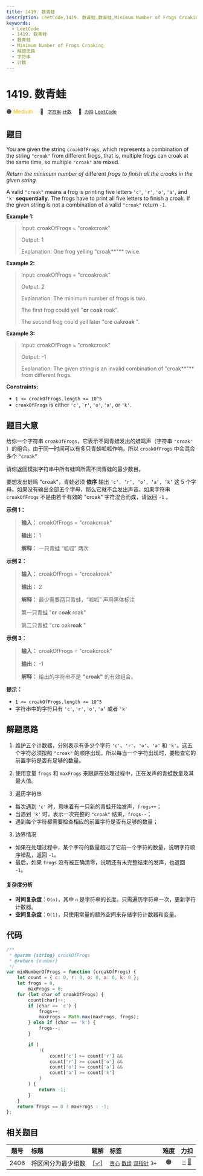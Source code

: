 ```yaml
---
title: 1419. 数青蛙
description: LeetCode,1419. 数青蛙,数青蛙,Minimum Number of Frogs Croaking,解题思路,字符串,计数
keywords:
  - LeetCode
  - 1419. 数青蛙
  - 数青蛙
  - Minimum Number of Frogs Croaking
  - 解题思路
  - 字符串
  - 计数
---
```


# 1419. 数青蛙

🟠 <font color=#ffb800>Medium</font>&emsp; 🔖&ensp; [`字符串`](/tag/string.md) [`计数`](/tag/counting.md)&emsp; 🔗&ensp;[`力扣`](https://leetcode.cn/problems/minimum-number-of-frogs-croaking) [`LeetCode`](https://leetcode.com/problems/minimum-number-of-frogs-croaking)

## 题目

You are given the string `croakOfFrogs`, which represents a combination of the
string `"croak"` from different frogs, that is, multiple frogs can croak at
the same time, so multiple `"croak"` are mixed.

_Return the minimum number of_ different _frogs to finish all the croaks in the given string._

A valid `"croak"` means a frog is printing five letters `'c'`, `'r'`, `'o'`,
`'a'`, and `'k'` **sequentially**. The frogs have to print all five letters to
finish a croak. If the given string is not a combination of a valid `"croak"`
return `-1`.

**Example 1:**

> Input: croakOfFrogs = "croakcroak"
>
> Output: 1
>
> Explanation: One frog yelling "croak**"** twice.

**Example 2:**

> Input: croakOfFrogs = "crcoakroak"
>
> Output: 2
>
> Explanation: The minimum number of frogs is two.
>
> The first frog could yell "**cr** c**oak** roak".
>
> The second frog could yell later "cr**c** oak**roak** ".

**Example 3:**

> Input: croakOfFrogs = "croakcrook"
>
> Output: -1
>
> Explanation: The given string is an invalid combination of "croak**"** from different frogs.

**Constraints:**

- `1 <= croakOfFrogs.length <= 10^5`
- `croakOfFrogs` is either `'c'`, `'r'`, `'o'`, `'a'`, or `'k'`.

## 题目大意

给你一个字符串 `croakOfFrogs`，它表示不同青蛙发出的蛙鸣声（字符串 `"croak"` ）的组合。由于同一时间可以有多只青蛙呱呱作响，所以 `croakOfFrogs` 中会混合多个 `“croak”`

请你返回模拟字符串中所有蛙鸣所需不同青蛙的最少数目。

要想发出蛙鸣 "croak"，青蛙必须 **依序** 输出 `‘c’, ’r’, ’o’, ’a’, ’k’` 这 5 个字母。如果没有输出全部五个字母，那么它就不会发出声音。如果字符串 `croakOfFrogs` 不是由若干有效的 "croak" 字符混合而成，请返回 `-1` 。

**示例 1：**

> **输入：** croakOfFrogs = "croakcroak"
>
> **输出：** 1
>
> **解释：** 一只青蛙 “呱呱” 两次

**示例 2：**

> **输入：** croakOfFrogs = "crcoakroak"
>
> **输出：** 2
>
> **解释：** 最少需要两只青蛙，“呱呱” 声用黑体标注
>
> 第一只青蛙 "**cr** c**oak** roak"
>
> 第二只青蛙 "cr**c** oak**roak** "

**示例 3：**

> **输入：** croakOfFrogs = "croakcrook"
>
> **输出：** -1
>
> **解释：** 给出的字符串不是 **"croak"** 的有效组合。

**提示：**

- `1 <= croakOfFrogs.length <= 10^5`
- 字符串中的字符只有 `'c'`, `'r'`, `'o'`, `'a'` 或者 `'k'`

## 解题思路

1. 维护五个计数器，分别表示有多少个字符 `'c'`、`'r'`、`'o'`、`'a'` 和 `'k'`。这五个字符必须按照 `"croak"` 的顺序出现，所以每当一个字符出现时，要检查它的前置字符是否有足够的数量。

2. 使用变量 `frogs` 和 `maxFrogs` 来跟踪在处理过程中，正在发声的青蛙数量及其最大值。

3. 遍历字符串

- 每次遇到 `'c'` 时，意味着有一只新的青蛙开始发声，`frogs++`；
- 当遇到 `'k'` 时，表示一次完整的 `"croak"` 结束，`frogs--`；
- 遇到每个字符都需要检查相应的前置字符是否有足够的数量；

3. 边界情况

- 如果在处理过程中，某个字符的数量超过了它前一个字符的数量，说明字符顺序错乱，返回 `-1`。
- 最后，如果 `frogs` 没有被正确清零，说明还有未完整结束的发声，也返回 `-1`。

#### 复杂度分析

- **时间复杂度**：`O(n)`，其中 `n` 是字符串的长度。只需遍历字符串一次，更新字符计数器。
- **空间复杂度**：`O(1)`，只使用常量的额外空间来存储字符计数器和变量。

## 代码

```javascript
/**
 * @param {string} croakOfFrogs
 * @return {number}
 */
var minNumberOfFrogs = function (croakOfFrogs) {
	let count = { c: 0, r: 0, o: 0, a: 0, k: 0 };
	let frogs = 0,
		maxFrogs = 0;
	for (let char of croakOfFrogs) {
		count[char]++;
		if (char == 'c') {
			frogs++;
			maxFrogs = Math.max(maxFrogs, frogs);
		} else if (char == 'k') {
			frogs--;
		}

		if (
			!(
				count['c'] >= count['r'] &&
				count['r'] >= count['o'] &&
				count['o'] >= count['a'] &&
				count['a'] >= count['k']
			)
		) {
			return -1;
		}
	}
	return frogs == 0 ? maxFrogs : -1;
};
```

## 相关题目

<!-- prettier-ignore -->
| 题号 | 标题 | 题解 | 标签 | 难度 | 力扣 |
| :------: | :------ | :------: | :------ | :------: | :------: |
| 2406 | 将区间分为最少组数 | [[✓]](/problem/2406.md) |  [`贪心`](/tag/greedy.md) [`数组`](/tag/array.md) [`双指针`](/tag/two-pointers.md) `3+` | 🟠 | [🀄️](https://leetcode.cn/problems/divide-intervals-into-minimum-number-of-groups) [🔗](https://leetcode.com/problems/divide-intervals-into-minimum-number-of-groups) |